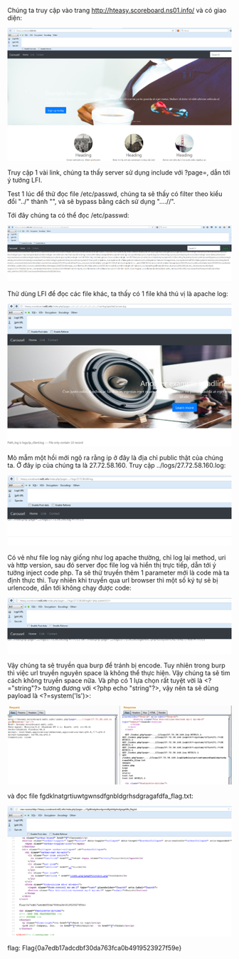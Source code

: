 Chúng ta truy cập vào trang http://hteasy.scoreboard.ns01.info/ và có giao diện:

![alt text](https://raw.githubusercontent.com/Alic3Margatroid/ctfsv/master/esay/home.PNG)

Truy cập 1 vài link, chúng ta thấy server sử dụng include với ?page=, dẫn tới ý tưởng LFI.

Test 1 lúc để thử đọc file /etc/passwd, chúng ta sẽ thấy có filter theo kiểu đổi "../" thành "", và sẽ bypass bằng cách sử dụng "....//".

Tới đây chúng ta có thể đọc /etc/passwd:

![alt text](https://raw.githubusercontent.com/Alic3Margatroid/ctfsv/master/esay/passwd.PNG)

Thử dùng LFI để đọc các file khác, ta thấy có 1 file khá thú vị là apache log:

![alt text](https://raw.githubusercontent.com/Alic3Margatroid/ctfsv/master/esay/apachelog.PNG)

Mò mẫm một hồi mới ngộ ra rằng ip ở đây là địa chỉ public thật của chúng ta. Ở đây ip của chúng ta là 27.72.58.160. Truy cập ../logs/27.72.58.160.log:

![alt text](https://raw.githubusercontent.com/Alic3Margatroid/ctfsv/master/esay/log.PNG)

Có vẻ như file log này giống như log apache thường, chỉ log lại method, uri và http version, sau đó server đọc file log và hiển thị trực tiếp, dẫn tới ý tưởng inject code php. Ta sẽ thử truyền thêm 1 parameter mới là code mà ta định thực thi. Tuy nhiên khi truyền qua url browser thì một số ký tự sẽ bị urlencode, dẫn tới không chạy được code:

![alt text](https://raw.githubusercontent.com/Alic3Margatroid/ctfsv/master/esay/fail.PNG)

Vậy chúng ta sẽ truyền qua burp để tránh bị encode. Tuy nhiên trong burp thì việc url truyền nguyên space là không thể thực hiện. Vậy chúng ta sẽ tìm cách không truyền space nữa. Và php có 1 lựa chọn rất tuyệt vời là &lt;?="string"?&gt; tương đương với &lt;?php echo "string"?&gt;, vậy nên ta sẽ dùng payload là &lt;?=system('ls')&gt;:

![alt text](https://raw.githubusercontent.com/Alic3Margatroid/ctfsv/master/esay/ls.PNG)

và đọc file fgdklnatgrtiuwtgwnsdfgnbldgrhsdgragafdfa_flag.txt:

![alt text](https://raw.githubusercontent.com/Alic3Margatroid/ctfsv/master/esay/flag.PNG)

flag: Flag{0a7edb17adcdbf30da763fca0b4919523927f59e}